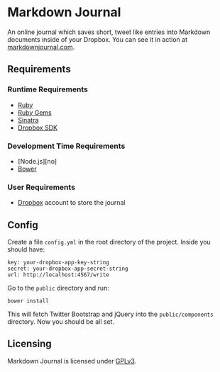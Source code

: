 Markdown Journal
================

An online journal which saves short, tweet like entries into Markdown documents inside of your Dropbox. You can see it in action at [markdownjournal.com][mj].

Requirements
------------

### Runtime Requirements

* [Ruby][rb]
* [Ruby Gems][gm]
* [Sinatra][sn]
* [Dropbox SDK][db]

### Development Time Requirements

* [Node.js][no]
* [Bower][bo]

### User Requirements

* [Dropbox][dx] account to store the journal

Config
------

Create a file `config.yml` in the root directory of the project. Inside you should have:

    key: your-dropbox-app-key-string
    secret: your-dropbox-app-secret-string
    url: http://localhost:4567/write

Go to the `public` directory and run:

    bower install

This will fetch Twitter Bootstrap and jQuery into the `public/components` directory. Now you should be all set.

Licensing
---

Markdown Journal is licensed under [GPLv3][gp].

[mj]: http://markdownjournal.com
[rb]: http://rubylang.org
[gm]: http://rubygems.org/
[sn]: http://www.sinatrarb.com/
[dx]: http://www.dropbox.com
[db]: https://www.dropbox.com/developers/core/setup#ruby
[nd]: http://nodejs.org/
[bo]: http://twitter.github.com/bower/
[gp]: http://www.gnu.org/licenses/gpl-3.0-standalone.html
